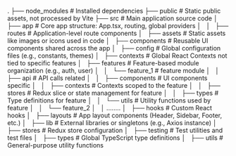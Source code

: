 .
├── node_modules # Installed dependencies
├── public # Static public assets, not processed by Vite
├── src # Main application source code
│   ├── app # Core app structure: App.tsx, routing, global providers
│   │   ├── routes # Application-level route components
│   ├── assets # Static assets like images or icons used in code
│   ├── components # Reusable UI components shared across the app
│   ├── config # Global configuration files (e.g., constants, themes)
│   ├── contexts # Global React Contexts not tied to specific features
│   ├── features # Feature-based module organization (e.g., auth, user)
│   │   └── feature_1 # feature module
│   │   ├── api # API calls related
│   │   ├── components # UI components specific
│   │   ├── contexts # Contexts scoped to the feature
│   │   ├── stores # Redux slice or state management for feature
│   │   ├── types # Type definitions for feature
│   │   └── utils # Utility functions used by feature
│   │   └── feature_2
│   │ ........
│   ├── hooks # Custom React hooks
│   ├── layouts # App layout components (Header, Sidebar, Footer, etc.)
│   ├── lib # External libraries or singletons (e.g., Axios instance)
│   ├── stores # Redux store configuration
│   ├── testing # Test utilities and test files
│   ├── types # Global TypeScript type definitions
│   ├── utils # General-purpose utility functions
